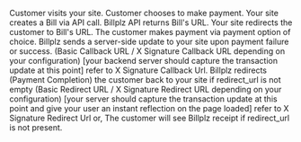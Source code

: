 Customer visits your site.
Customer chooses to make payment.
Your site creates a Bill via API call.
Billplz API returns Bill's URL.
Your site redirects the customer to Bill's URL.
The customer makes payment via payment option of choice.
Billplz sends a server-side update to your site upon payment failure or success. (Basic Callback URL / X Signature Callback URL depending on your configuration) [your backend server should capture the transaction update at this point] refer to X Signature Callback Url.
Billplz redirects (Payment Completion) the customer back to your site if redirect_url is not empty (Basic Redirect URL / X Signature Redirect URL depending on your configuration) [your server should capture the transaction update at this point and give your user an instant reflection on the page loaded] refer to X Signature Redirect Url or, The customer will see Billplz receipt if redirect_url is not present.
